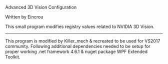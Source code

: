 Advanced 3D Vision Configuration

Written by Eincrou

This small program modifies registry values related to NVIDIA 3D Vision.

-------------------------------------------------------------------------------------

This program is modified by Killer_mech & recreated to be used for VS2017 community.
Following additional dependencies needed to be setup for proper working
.net framework 4.6.1 & nuget package WPF Extended Toolkit.